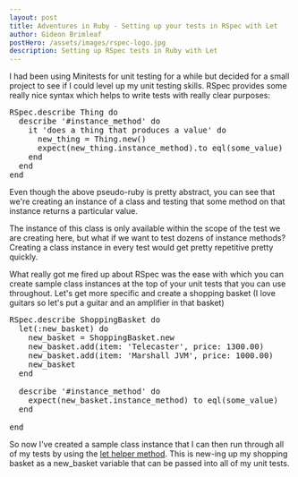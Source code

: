 ```yaml
---
layout: post
title: Adventures in Ruby - Setting up your tests in RSpec with Let
author: Gideon Brimleaf
postHero: /assets/images/rspec-logo.jpg
description: Setting up RSpec tests in Ruby with Let
---
```


I had been using Minitests for unit testing for a while but decided for a small project
to see if I could level up my unit testing skills.  RSpec provides some really nice syntax
which helps to write tests with really clear purposes:

<pre class="p-2 bg-primary text-light">
RSpec.describe Thing do
  describe '#instance_method' do
    it 'does a thing that produces a value' do
      new_thing = Thing.new()
      expect(new_thing.instance_method).to eql(some_value)
    end
  end
end
</pre>

Even though the above pseudo-ruby is pretty abstract, you can see that we're creating
an instance of a class and testing that some method on that instance returns a
particular value. 

The instance of this class is only available within the scope of the test we are 
creating here, but what if we want to test dozens of instance methods? Creating a
class instance in every test would get pretty repetitive pretty quickly.  

What really got me fired up about RSpec was the ease with which you can create sample
class instances at the top of your unit tests that you can use throughout.  Let's 
get more specific and create a shopping basket (I love guitars so let's put a guitar 
and an amplifier in that basket)

<pre class="p-2 bg-primary text-light">
RSpec.describe ShoppingBasket do
  let(:new_basket) do
    new_basket = ShoppingBasket.new
    new_basket.add(item: 'Telecaster', price: 1300.00)
    new_basket.add(item: 'Marshall JVM', price: 1000.00)
    new_basket
  end
  
  describe '#instance_method' do
    expect(new_basket.instance_method) to eql(some_value)
  end

end
</pre>

So now I've created a sample class instance that I can then run through all of my tests by
using the <a href="https://relishapp.com/rspec/rspec-core/v/3-9/docs/helper-methods/let-and-let">
let helper method</a>.  This is new-ing up my shopping basket as a new_basket variable that
can be passed into all of my unit tests. 
